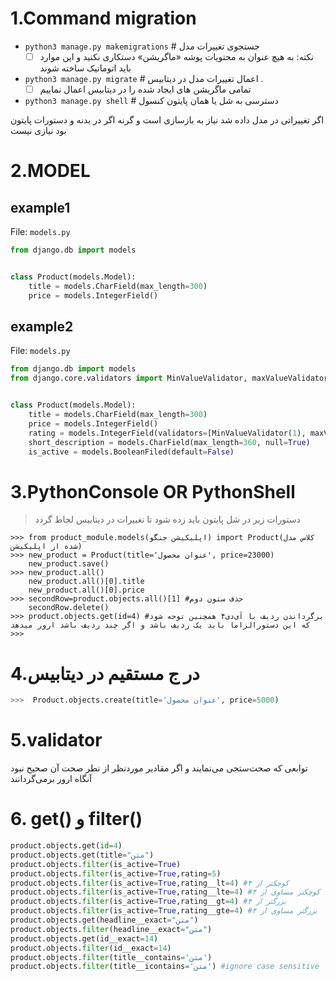 # 1.Command migration

* `python3 manage.py makemigrations` # جستجوی تغییرات مدل
    + [ ]   نکته: به هیچ عنوان به محتویات پوشه «ماگریشن» دستکاری نکنید و این موارد باید اتوماتیک ساخته شوند
* `python3 manage.py migrate` # اعمال تغییرات مدل در دیتابیس .
    + [ ]    تمامی ماگریشن های ایجاد شده را در دیتابیس اعمال نماییم
* `python3 manage.py shell` # دسترسی به شل یا همان پایتون کنسول

اگر تغییراتی در مدل داده شد نیاز به بازسازی است و گرنه اگر در بدنه و دستورات پایتون بود نیازی نیست

# 2.MODEL

## example1

File: `models.py`

```python
from django.db import models


class Product(models.Model):
    title = models.CharField(max_length=300)
    price = models.IntegerField()
```

## example2

File: `models.py`

```python
from django.db import models
from django.core.validators import MinValueValidator, maxValueValidator


class Product(models.Model):
    title = models.CharField(max_length=300)
    price = models.IntegerField()
    rating = models.IntegerField(validators=[MinValueValidator(1), maxValueValidator(5)], default=0)
    short_description = models.CharField(max_length=360, null=True)
    is_active = models.BooleanFiled(default=False)
```

# 3.PythonConsole OR PythonShell

> دستورات زیر در شل پایتون باید زده شود تا تغییرات در دیتابیس لحاظ گردد

```
>>> from product_module.models(اپلیکیشن جنگو) import Product(کلاس مدل شده از اپلیکیشن)
>>> new_product = Product(title='عنوان محصول', price=23000)
    new_product.save()
>>> new_product.all()
    new_product.all()[0].title
    new_product.all()[0].price
>>> secondRow=product.objects.all()[1] #حذف ستون دوم
    secondRow.delete()
>>> product.objects.get(id=4) #برگرداندن ردیف با آی‌دی۴ همچنین توجه شود که این دستورالزاما باید یک ردیف باشد و اگر چند ردیف باشد ارور میدهد 
>>> 
```

# 4.در ج مستقیم در دیتابیس 

```python
>>>  Product.objects.create(title='عنوان محصول', price=5000)
```


# 5.validator

توابعی که صحت‌ستجی می‌نمایند و اگر مقادیر موردنظر از نطر صحت آن صحیح نبود آنگاه ارور برمی‌گردانند
 


# 6. get() و filter()

```python
product.objects.get(id=4)
product.objects.get(title="متن")
product.objects.filter(is_active=True)
product.objects.filter(is_active=True,rating=5)
product.objects.filter(is_active=True,rating__lt=4) #کوچکتر از ۴
product.objects.filter(is_active=True,rating__lte=4) #کوچکتر مساوی از ۴
product.objects.filter(is_active=True,rating__gt=4) #بزرگتر از ۴
product.objects.filter(is_active=True,rating__gte=4) #بزرگتر مساوی از ۴
product.objects.get(headline__exact="متن") 
product.objects.filter(headline__exact="متن") 
product.objects.get(id__exact=14) 
product.objects.filter(id__exact=14) 
product.objects.filter(title__contains='متن') 
product.objects.filter(title__icontains='متن') #ignore case sensitive




```